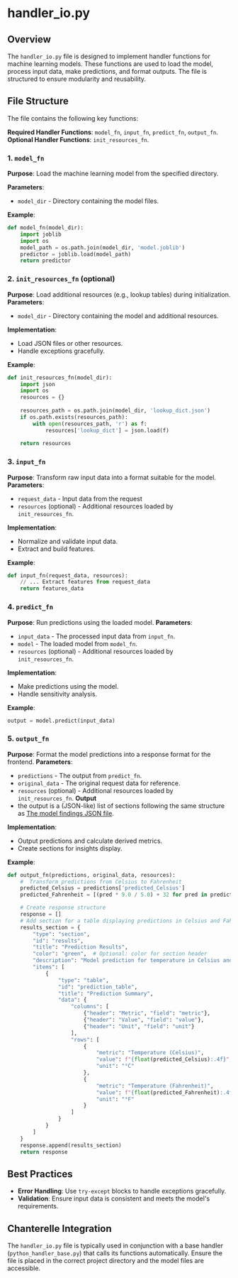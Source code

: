 # handler_io.py

## Overview
The `handler_io.py` file is designed to implement handler functions for machine learning models. These functions are used to load the model, process input data, make predictions, and format outputs. The file is structured to ensure modularity and reusability.

## File Structure
The file contains the following key functions:

**Required Handler Functions**: `model_fn`, `input_fn`, `predict_fn`, `output_fn`.
**Optional Handler Functions**: `init_resources_fn`.

### 1. `model_fn`
**Purpose**: Load the machine learning model from the specified directory.

**Parameters**: 
- `model_dir` - Directory containing the model files.

**Example**:
```python
def model_fn(model_dir):
    import joblib
    import os
    model_path = os.path.join(model_dir, 'model.joblib')
    predictor = joblib.load(model_path)
    return predictor
```

### 2. `init_resources_fn` (optional)
**Purpose**: Load additional resources (e.g., lookup tables) during initialization.
**Parameters**: 
- `model_dir` - Directory containing the model and additional resources.

**Implementation**:
- Load JSON files or other resources.
- Handle exceptions gracefully.

**Example**:
```python
def init_resources_fn(model_dir):
    import json
    import os
    resources = {}
    
    resources_path = os.path.join(model_dir, 'lookup_dict.json')
    if os.path.exists(resources_path):
        with open(resources_path, 'r') as f:
            resources['lookup_dict'] = json.load(f)
    
    return resources
```

### 3. `input_fn`
**Purpose**: Transform raw input data into a format suitable for the model.
**Parameters**: 
- `request_data` - Input data from the request 
- `resources` (optional) - Additional resources loaded by `init_resources_fn`.

**Implementation**:
- Normalize and validate input data.
- Extract and build features.

**Example**:
```python
def input_fn(request_data, resources):
    // ... Extract features from request_data
    return features_data
```

### 4. `predict_fn`
**Purpose**: Run predictions using the loaded model.
**Parameters**:
- `input_data` - The processed input data from `input_fn`.
- `model` - The loaded model from `model_fn`.
- `resources` (optional) - Additional resources loaded by `init_resources_fn`.

**Implementation**:
- Make predictions using the model.
- Handle sensitivity analysis.

**Example**:
```python
output = model.predict(input_data)
```

### 5. `output_fn`
**Purpose**: Format the model predictions into a response format for the frontend.
**Parameters**:
- `predictions` - The output from `predict_fn`.
- `original_data` - The original request data for reference.
- `resources` (optional) - Additional resources loaded by `init_resources_fn`.
**Output**
- the output is a (JSON-like) list of sections following the same structure as [The model findings JSON file](./references/model_findings.md).

**Implementation**:
- Output predictions and calculate derived metrics.
- Create sections for insights display.

**Example**:
```python
def output_fn(predictions, original_data, resources):
    #  Transform predictions from Celsius to Fahrenheit
    predicted_Celsius = predictions['predicted_Celsius']
    predicted_Fahrenheit = [(pred * 9.0 / 5.0) + 32 for pred in predicted_Celsius]

    # Create response structure
    response = []
    # Add section for a table displaying predictions in Celsius and Fahrenheit
    results_section = {
        "type": "section",
        "id": "results",
        "title": "Prediction Results",
        "color": "green",  # Optional: color for section header
        "description": "Model prediction for temperature in Celsius and Fahrenheit.",
        "items": [
            {
                "type": "table",
                "id": "prediction_table",
                "title": "Prediction Summary",
                "data": {
                    "columns": [
                        {"header": "Metric", "field": "metric"},
                        {"header": "Value", "field": "value"},
                        {"header": "Unit", "field": "unit"}
                    ],
                    "rows": [
                        {
                            "metric": "Temperature (Celsius)",
                            "value": f"{float(predicted_Celsius):.4f}",
                            "unit": "°C"
                        },
                        {
                            "metric": "Temperature (Fahrenheit)",
                            "value": f"{float(predicted_Fahrenheit):.4f}",
                            "unit": "°F"
                        }
                    ]
                }
            }
        ]
    }
    response.append(results_section)
    return response
```

## Best Practices
- **Error Handling**: Use `try-except` blocks to handle exceptions gracefully.
- **Validation**: Ensure input data is consistent and meets the model's requirements.

## Chanterelle Integration
The `handler_io.py` file is typically used in conjunction with a base handler (`python_handler_base.py`) that calls its functions automatically. Ensure the file is placed in the correct project directory and the model files are accessible.

